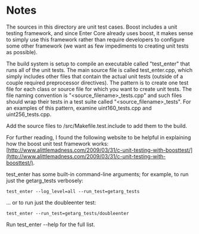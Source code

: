 # Notes
The sources in this directory are unit test cases.  Boost includes a
unit testing framework, and since Enter Core already uses boost, it makes
sense to simply use this framework rather than require developers to
configure some other framework (we want as few impediments to creating
unit tests as possible).

The build system is setup to compile an executable called "test_enter"
that runs all of the unit tests.  The main source file is called
test_enter.cpp, which simply includes other files that contain the
actual unit tests (outside of a couple required preprocessor
directives).  The pattern is to create one test file for each class or
source file for which you want to create unit tests.  The file naming
convention is "<source_filename>_tests.cpp" and such files should wrap
their tests in a test suite called "<source_filename>_tests".  For an
examples of this pattern, examine uint160_tests.cpp and
uint256_tests.cpp.

Add the source files to /src/Makefile.test.include to add them to the build.

For further reading, I found the following website to be helpful in
explaining how the boost unit test framework works:
[http://www.alittlemadness.com/2009/03/31/c-unit-testing-with-boosttest/](http://www.alittlemadness.com/2009/03/31/c-unit-testing-with-boosttest/).

test_enter has some built-in command-line arguments; for
example, to run just the getarg_tests verbosely:

    test_enter --log_level=all --run_test=getarg_tests

... or to run just the doubleenter test:

    test_enter --run_test=getarg_tests/doubleenter

Run  test_enter --help   for the full list.

